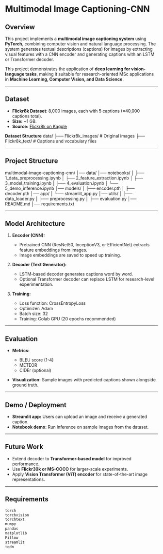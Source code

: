 # Multimodal Image Captioning-CNN

## Overview
This project implements a **multimodal image captioning system** using **PyTorch**, combining computer vision and natural language processing. The system generates textual descriptions (captions) for images by extracting visual features with a CNN encoder and generating captions with an LSTM or Transformer decoder.

This project demonstrates the application of **deep learning for vision-language tasks**, making it suitable for research-oriented MSc applications in **Machine Learning, Computer Vision, and Data Science**.

---

## Dataset
- **Flickr8k Dataset**: 8,000 images, each with 5 captions (≈40,000 captions total).  
- **Size:** ~1 GB.  
- **Source:** [Flickr8k on Kaggle](https://www.kaggle.com/datasets/adityajn105/flickr8k)

**Dataset Structure**
data/
├── Flickr8k_images/ # Original images
├── Flickr8k_text/ # Captions and vocabulary files


---

## Project Structure
multimodal-image-captioning-cnn/
│── data/
│── notebooks/
│ ├── 1_data_preprocessing.ipynb
│ ├── 2_feature_extraction.ipynb
│ ├── 3_model_training.ipynb
│ ├── 4_evaluation.ipynb
│ └── 5_demo_inference.ipynb
│── models/
│ ├── encoder.pth
│ ├── decoder.pth
│── app/
│ └── streamlit_app.py
│── utils/
│ ├── data_loader.py
│ ├── preprocessing.py
│ ├── evaluation.py
│── README.md
│── requirements.txt


---

## Model Architecture
1. **Encoder (CNN):**  
   - Pretrained CNN (ResNet50, InceptionV3, or EfficientNet) extracts feature embeddings from images.  
   - Image embeddings are saved to speed up training.

2. **Decoder (Text Generator):**  
   - LSTM-based decoder generates captions word by word.  
   - Optional Transformer decoder can replace LSTM for research-level experimentation.  

3. **Training:**  
   - Loss function: CrossEntropyLoss  
   - Optimizer: Adam  
   - Batch size: 32  
   - Training: Colab GPU (20 epochs recommended)  

---

## Evaluation
- **Metrics:**  
  - BLEU score (1-4)  
  - METEOR  
  - CIDEr (optional)

- **Visualization:** Sample images with predicted captions shown alongside ground truth.

---

## Demo / Deployment
- **Streamlit app:** Users can upload an image and receive a generated caption.  
- **Notebook demo:** Run inference on sample images from the dataset.

---

## Future Work
- Extend decoder to **Transformer-based model** for improved performance.  
- Use **Flickr30k or MS-COCO** for larger-scale experiments.  
- Apply **Vision Transformer (ViT) encoder** for state-of-the-art image representations.

---

## Requirements
```bash
torch
torchvision
torchtext
numpy
pandas
matplotlib
Pillow
streamlit
tqdm

